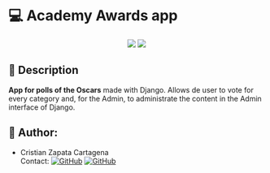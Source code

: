 # 💻 Academy Awards app

<div align="center">
    <img src="https://img.shields.io/badge/Python-3776AB?style=for-the-badge&logo=python&logoColor=white"/>
    <img src="https://img.shields.io/badge/Django-092E20?style=for-the-badge&logo=django&logoColor=white"/>
</div>

## 📝 Description

**App for polls of the Oscars** made with Django. Allows de user to vote for every category and, for the Admin, to administrate the content in the Admin interface of Django.

		

## 🤖 Author:
- Cristian Zapata Cartagena <br>
Contact:
[![GitHub](https://img.shields.io/badge/LinkedIn-0077B5?style=for-the-badge&logo=linkedin&logoColor=white)](https://www.linkedin.com/in/levoisier/) [![GitHub](https://img.shields.io/badge/GitHub-100000?style=for-the-badge&logo=github&logoColor=white)](https://github.com/Levoisier) 